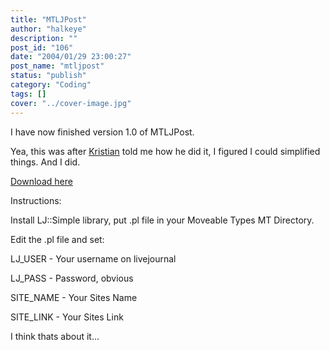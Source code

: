 ```yaml
---
title: "MTLJPost"
author: "halkeye"
description: ""
post_id: "106"
date: "2004/01/29 23:00:27"
post_name: "mtljpost"
status: "publish"
category: "Coding"
tags: []
cover: "../cover-image.jpg"
---
```


I have now finished version 1.0 of MTLJPost.

Yea, this was after [Kristian](https://www.departmentk.com) told me how he did it, I figured I could simplified things. And I did.

[Download here](https://files.halkeye.net/MTLJPost.tgz)

Instructions:  

Install LJ::Simple library, put .pl file in your Moveable Types MT Directory.  

Edit the .pl file and set:  

LJ_USER - Your username on livejournal  

LJ_PASS - Password, obvious  

SITE_NAME - Your Sites Name  

SITE_LINK - Your Sites Link

I think thats about it...

